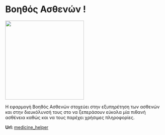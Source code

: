 # Βοηθός Ασθενών !
<p align="left">
  <img src="https://petkakisgeorge.github.io/Patient-Assistant.github.io/images/mylogo.png" width="250">
</p>
<p>
Η εφαρμογή Βοηθός Ασθενών στοχεύει στην εξυπηρέτηση των ασθενών και στην διευκόλυνσή τους στο να ξεπεράσουν εύκολα μία πιθανή ασθένεια καθώς και να τους παρέχει χρήσιμες πληροφορίες.
</p>
<p><b>Url: </b>  <a href="https://petkakisgeorge.github.io/Patient-Assistant.github.io/">medicine_helper</a> <p>
